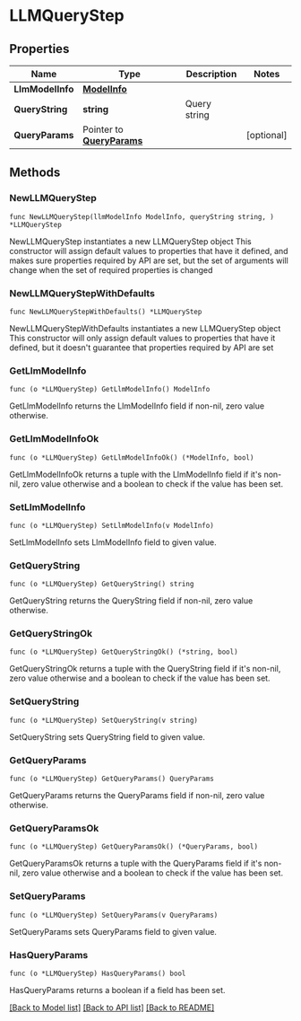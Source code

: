 # LLMQueryStep

## Properties

Name | Type | Description | Notes
------------ | ------------- | ------------- | -------------
**LlmModelInfo** | [**ModelInfo**](ModelInfo.md) |  | 
**QueryString** | **string** | Query string | 
**QueryParams** | Pointer to [**QueryParams**](QueryParams.md) |  | [optional] 

## Methods

### NewLLMQueryStep

`func NewLLMQueryStep(llmModelInfo ModelInfo, queryString string, ) *LLMQueryStep`

NewLLMQueryStep instantiates a new LLMQueryStep object
This constructor will assign default values to properties that have it defined,
and makes sure properties required by API are set, but the set of arguments
will change when the set of required properties is changed

### NewLLMQueryStepWithDefaults

`func NewLLMQueryStepWithDefaults() *LLMQueryStep`

NewLLMQueryStepWithDefaults instantiates a new LLMQueryStep object
This constructor will only assign default values to properties that have it defined,
but it doesn't guarantee that properties required by API are set

### GetLlmModelInfo

`func (o *LLMQueryStep) GetLlmModelInfo() ModelInfo`

GetLlmModelInfo returns the LlmModelInfo field if non-nil, zero value otherwise.

### GetLlmModelInfoOk

`func (o *LLMQueryStep) GetLlmModelInfoOk() (*ModelInfo, bool)`

GetLlmModelInfoOk returns a tuple with the LlmModelInfo field if it's non-nil, zero value otherwise
and a boolean to check if the value has been set.

### SetLlmModelInfo

`func (o *LLMQueryStep) SetLlmModelInfo(v ModelInfo)`

SetLlmModelInfo sets LlmModelInfo field to given value.


### GetQueryString

`func (o *LLMQueryStep) GetQueryString() string`

GetQueryString returns the QueryString field if non-nil, zero value otherwise.

### GetQueryStringOk

`func (o *LLMQueryStep) GetQueryStringOk() (*string, bool)`

GetQueryStringOk returns a tuple with the QueryString field if it's non-nil, zero value otherwise
and a boolean to check if the value has been set.

### SetQueryString

`func (o *LLMQueryStep) SetQueryString(v string)`

SetQueryString sets QueryString field to given value.


### GetQueryParams

`func (o *LLMQueryStep) GetQueryParams() QueryParams`

GetQueryParams returns the QueryParams field if non-nil, zero value otherwise.

### GetQueryParamsOk

`func (o *LLMQueryStep) GetQueryParamsOk() (*QueryParams, bool)`

GetQueryParamsOk returns a tuple with the QueryParams field if it's non-nil, zero value otherwise
and a boolean to check if the value has been set.

### SetQueryParams

`func (o *LLMQueryStep) SetQueryParams(v QueryParams)`

SetQueryParams sets QueryParams field to given value.

### HasQueryParams

`func (o *LLMQueryStep) HasQueryParams() bool`

HasQueryParams returns a boolean if a field has been set.


[[Back to Model list]](../README.md#documentation-for-models) [[Back to API list]](../README.md#documentation-for-api-endpoints) [[Back to README]](../README.md)


